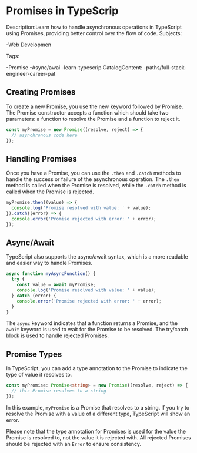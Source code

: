 # Promises in TypeScrip

Description:Learn how to handle asynchronous operations in TypeScript using Promises, providing better control over the flow of code.
Subjects:

  -Web Developmen

Tags:

  -Promise
  -Async/awai
  -learn-typescrip
CatalogContent:
  -paths/full-stack-engineer-career-pat

## Creating Promises

To create a new Promise, you use the new keyword followed by Promise. The Promise constructor accepts a function which should take two parameters: a function to resolve the Promise and a function to reject it.

```typescript
const myPromise = new Promise((resolve, reject) => {
  // asynchronous code here
});
```

## Handling Promises

Once you have a Promise, you can use the `.then` and `.catch` methods to handle the success or failure of the asynchronous operation. The `.then` method is called when the Promise is resolved, while the `.catch` method is called when the Promise is rejected.

```typescript
myPromise.then((value) => {
  console.log('Promise resolved with value: ' + value);
}).catch((error) => {
  console.error('Promise rejected with error: ' + error);
});
```

## Async/Await

TypeScript also supports the async/await syntax, which is a more readable and easier way to handle Promises.

```typescript
async function myAsyncFunction() {
  try {
    const value = await myPromise;
    console.log('Promise resolved with value: ' + value);
  } catch (error) {
    console.error('Promise rejected with error: ' + error);
  }
}
```

The `async` keyword indicates that a function returns a Promise, and the `await` keyword is used to wait for the Promise to be resolved. The try/catch block is used to handle rejected Promises.

## Promise Types

In TypeScript, you can add a type annotation to the Promise to indicate the type of value it resolves to.

```typescript
const myPromise: Promise<string> = new Promise((resolve, reject) => {
  // this Promise resolves to a string
});
```

In this example, `myPromise` is a Promise that resolves to a string. If you try to resolve the Promise with a value of a different type, TypeScript will show an error.

Please note that the type annotation for Promises is used for the value the Promise is resolved to, not the value it is rejected with. All rejected Promises should be rejected with an `Error` to ensure consistency.
